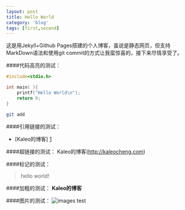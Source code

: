 ```yaml
---
layout: post
title: Hello World
category: 'blog'
tags: [first,secend]
---
```

这是用Jekyll+Github Pages搭建的个人博客，虽说是静态网页，但支持MarkDown语法和使用git commit的方式让我蛮惊喜的，接下来尽情享受了。


####代码高亮的测试：
```C
#include<stdio.h>

int main( ){
	printf("Hello World\n");
	return 0;
}
```
```sh
git add
```

####引用链接的测试：
- [Kaleo的博客] [1]

[1]: http://www.kaleocheng.com

####超链接的测试：
Kaleo的博客(http://kaleocheng.com)

####标记的测试：
> hello world!

####加粗的测试：
**Kaleo的博客**

####图片的测试：
![images test](../media/images/banner.jpg  "images test")


